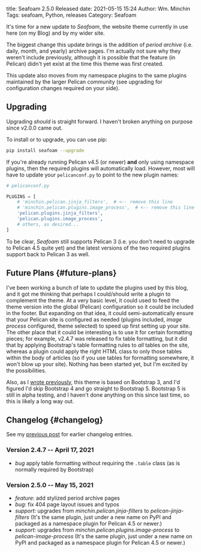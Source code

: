 title: Seafoam 2.5.0 Released
date: 2021-05-15 15:24
Author: Wm. Minchin
Tags: seafoam, Python, releases
Category: Seafoam

It's time for a new update to *Seafoam*, the website theme currently in use
here (on my Blog) and by my wider site.

The biggest change this update brings is the addition of *period archive* (i.e.
daily, month, and yearly) archive pages. I'm actually not sure why they weren't
include previously, although it is possible that the feature (in Pelican) didn't
yet exist at the time this theme was first created.

This update also moves from my namespace plugins to the same plugins maintained
by the larger Pelican community (see upgrading for configuration changes
required on your side).

## Upgrading

Upgrading *should* is straight forward. I haven't broken anything on purpose
since v2.0.0 came out.

To install or to upgrade, you can use pip:

```sh
pip install seafoam --upgrade
```

If you're already running Pelican v4.5 (or newer) **and** only using namespace
plugins, then the required plugins will automatically load. However, most will
have to update your `pelicanconf.py` to point to the new plugin names:

```python
# pelicanconf.py

PLUGINS = [
    # 'minchin.pelican.jinja_filters',  # <-- remove this line
    # 'minchin.pelican.plugins.image_process',  # <-- remove this line
    'pelican.plugins.jinja_filters',
    'pelican.plugins.image_process',
    # others, as desired...
]
```

To be clear, *Seafoam* still supports Pelican 3 (i.e. you don't need to upgrade
to Pelican 4.5 quite yet) and the latest versions of the two required plugins
support back to Pelican 3 as well.

## Future Plans {#future-plans}

I've been working a bunch of late to update the plugins used by this blog, and
it got me thinking that perhaps I could/should write a plugin to complement the
theme. At a very basic level, it could used to feed the theme version into the
global (Pelican) configuration so it could be included in the footer. But
expanding on that idea, it could semi-automatically ensure that your Pelican
site is configured as needed (plugins included, *image process* configured,
theme selected) to speed up first setting up your site. The other place that it
could be interesting is to use it for certain formatting pieces; for example,
v2.4.7 was released to fix table formatting, but it did that by applying
Bootstrap's table formatting rules to *all* tables on the site, whereas a plugin
could apply the right HTML class to only those tables within the body of
articles (so if you use tables for formatting somewhere, it won't blow up your
site). Nothing has been started yet, but I'm excited by the possibilities.

Also, as I [wrote
previously]({filename}20200717-seafoam-245-released.md#future-plans), this theme
is based on Bootstrap 3, and I'd figured I'd skip Bootstrap 4 and go straight to
Bootstrap 5. Bootstrap 5 is still in alpha testing, and I haven't done anything
on this since last time, so this is likely a long way out.


## Changelog {#changelog}

See my [previous post]({filename}20200717-seafoam-245-released.md#changelog) for
earlier changelog entries.

### Version 2.4.7 -- April 17, 2021

- *bug* apply table formatting without requiring the `.table` class (as is
  normally required by Bootstrap)

### Version 2.5.0 -- May 15, 2021

- *feature*: add stylized period archive pages
- *bug*: fix 404 page layout issues and typos
- *support*: upgrades from *minchin.pelican.jinja-filters* to
  *pelican-jinja-filters* (It's the same plugin, just under a new name on
  PyPI and packaged as a namespace plugin for Pelican 4.5 or newer.)
- *support*: upgrades from *minchin.pelican.plugins.image-process* to
  *pelican-image-process* (It's the same plugin, just under a new name on
  PyPI and packaged as a namespace plugin for Pelican 4.5 or newer.)
